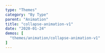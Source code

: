 ```yaml
---
type: "Themes"
category: "By Type"
parent: "Animation"
title: "collapse-animation-v1"
date: "2020-01-24"
demos: [
  "themes/animation/collapse-animation-v1"
]
---
```

